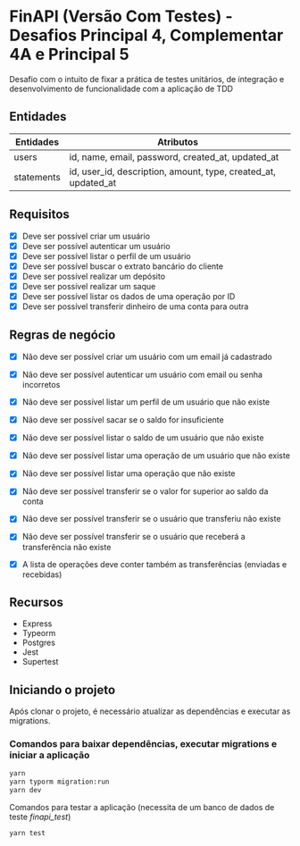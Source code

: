 # FinAPI (Versão Com Testes) - Desafios Principal 4, Complementar 4A e Principal 5

Desafio com o intuito de fixar a prática de testes unitários, de integração e desenvolvimento de funcionalidade com a aplicação de TDD

## Entidades

| Entidades | Atributos |
| - | - |
| users | id, name, email, password, created_at, updated_at |
| statements | id, user_id, description, amount, type, created_at, updated_at |

## Requisitos

- [x] Deve ser possível criar um usuário
- [x] Deve ser possível autenticar um usuário
- [x] Deve ser possível listar o perfil de um usuário
- [x] Deve ser possível buscar o extrato bancário do cliente
- [x] Deve ser possível realizar um depósito
- [x] Deve ser possível realizar um saque
- [x] Deve ser possível listar os dados de uma operação por ID
- [x] Deve ser possível transferir dinheiro de uma conta para outra

## Regras de negócio

- [x] Não deve ser possível criar um usuário com um email já cadastrado
- [x] Não deve ser possível autenticar um usuário com email ou senha incorretos
- [x] Não deve ser possível listar um perfil de um usuário que não existe
- [x] Não deve ser possível sacar se o saldo for insuficiente
- [x] Não deve ser possível listar o saldo de um usuário que não existe
- [x] Não deve ser possível listar uma operação de um usuário que não existe
- [x] Não deve ser possível listar uma operação que não existe
- [x] Não deve ser possível transferir se o valor for superior ao saldo da conta
- [x] Não deve ser possível transferir se o usuário que transferiu não existe
- [x] Não deve ser possível transferir se o usuário que receberá a transferência não existe
- [x] A lista de operações deve conter também as transferências (enviadas e recebidas)


## Recursos

- Express
- Typeorm
- Postgres
- Jest
- Supertest

## Iniciando o projeto

Após clonar o projeto, é necessário atualizar as dependências e executar as migrations.

### Comandos para baixar dependências, executar migrations e iniciar a aplicação

```bash
yarn
yarn typorm migration:run
yarn dev
```

Comandos para testar a aplicação (necessita de um banco de dados de teste *finapi_test*)

```bash
yarn test
```
